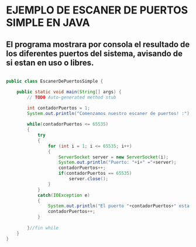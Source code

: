 # EJEMPLO DE ESCANER DE PUERTOS SIMPLE EN JAVA

## El programa mostrara por consola el resultado de los diferentes puertos del sistema, avisando de si estan en uso o libres.

``` java

public class EscanerDePuertosSimple {

	public static void main(String[] args) {
		// TODO Auto-generated method stub

		int contadorPuertos = 1;
		System.out.println("Comenzamos nuestro escaner de puertos! :");
		
        while(contadorPuertos <= 65535)
        {
        	try
        	{	
	        	for (int i = 1; i <= 65535; i++) 
	        	{
	        		ServerSocket server = new ServerSocket(i);
	        		System.out.println("Puerto: "+i+" ="+server);
	        		contadorPuertos++;
	        		if(contadorPuertos == 65535)
	        			server.close();
				}
	        }
        	catch(IOException e)
        	{
        		System.out.println("El puerto "+contadorPuertos+" esta abierto!!!!");
        		contadorPuertos++;
        	}
		
        }//fin while
	}
}



```
